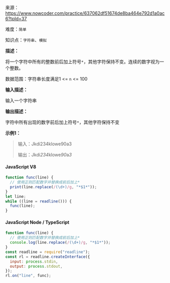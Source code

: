 来源：<https://www.nowcoder.com/practice/637062df51674de8ba464e792d1a0ac6?tpId=37>

难度：`简单`

知识点：`字符串`、`模拟`

**描述：**

将一个字符中所有的整数前后加上符号`*`，其他字符保持不变。连续的数字视为一个整数。

数据范围：字符串长度满足1 <= `n` <= 100

**输入描述：**

输入一个字符串

**输出描述：**

字符中所有出现的数字前后加上符号`*`，其他字符保持不变

**示例1：**

> 输入：Jkdi234klowe90a3
>
> 输出：Jkdi*234*klowe*90*a*3*

<!-- tabs:start -->

#### **JavaScript V8**

```javascript
function func(line) {
  // 使用正则匹配数字并替换成前后加上*
  print(line.replace(/(\d+)/g, "*$1*"));
}
let line;
while ((line = readline())) {
  func(line);
}
```

#### **JavaScript Node / TypeScript**

```javascript
function func(line) {
  // 使用正则匹配数字并替换成前后加上*
  console.log(line.replace(/(\d+)/g, "*$1*"));
}
const readline = require("readline");
const rl = readline.createInterface({
  input: process.stdin,
  output: process.stdout,
});
rl.on("line", func);
```

<!-- tabs:end -->
